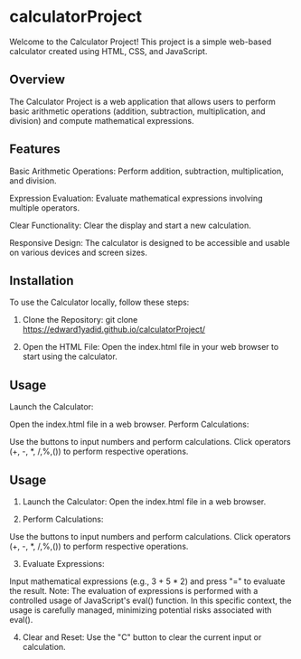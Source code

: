 # calculatorProject

Welcome to the Calculator Project! This project is a simple web-based calculator created using HTML, CSS, and JavaScript.

## Overview

The Calculator Project is a web application that allows users to perform basic arithmetic operations (addition, subtraction, multiplication, and division) and compute mathematical expressions.

## Features
Basic Arithmetic Operations:
Perform addition, subtraction, multiplication, and division.

Expression Evaluation:
Evaluate mathematical expressions involving multiple operators.

Clear Functionality:
Clear the display and start a new calculation.

Responsive Design:
The calculator is designed to be accessible and usable on various devices and screen sizes.

## Installation

To use the Calculator locally, follow these steps:

1. Clone the Repository:
git clone https://edward1yadid.github.io/calculatorProject/

2. Open the HTML File:
   Open the index.html file in your web browser to start using the calculator.

## Usage
Launch the Calculator:

Open the index.html file in a web browser.
Perform Calculations:

Use the buttons to input numbers and perform calculations.
Click operators (+, -, *, /,%,()) to perform respective operations.
## Usage
1. Launch the Calculator:
Open the index.html file in a web browser.

2. Perform Calculations:

Use the buttons to input numbers and perform calculations.
Click operators  (+, -, *, /,%,()) to perform respective operations.

3. Evaluate Expressions:

Input mathematical expressions (e.g., 3 + 5 * 2) and press "=" to evaluate the result.
Note: The evaluation of expressions is performed with a controlled usage of JavaScript's eval() function. In this specific context, the usage is carefully managed, minimizing potential risks associated with eval().

4. Clear and Reset:
Use the "C" button to clear the current input or calculation.

